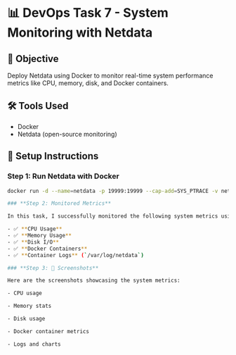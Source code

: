 # 📊 DevOps Task 7 - System Monitoring with Netdata

## 📌 Objective
Deploy Netdata using Docker to monitor real-time system performance metrics like CPU, memory, disk, and Docker containers.

## 🛠️ Tools Used
- Docker
- Netdata (open-source monitoring)

## 🚀 Setup Instructions

### Step 1: Run Netdata with Docker

```bash
docker run -d --name=netdata -p 19999:19999 --cap-add=SYS_PTRACE -v netdataconfig:/etc/netdata -v netdatalib:/var/lib/netdata -v netdatacache:/var/cache/netdata -v /etc/passwd:/host/etc/passwd:ro -v /etc/group:/host/etc/group:ro -v /proc:/host/proc:ro -v /sys:/host/sys:ro -v /etc/os-release:/host/etc/os-release:ro netdata/netdata

### **Step 2: Monitored Metrics**

In this task, I successfully monitored the following system metrics using Netdata:

- ✅ **CPU Usage**
- ✅ **Memory Usage**
- ✅ **Disk I/O**
- ✅ **Docker Containers**
- ✅ **Container Logs** (`/var/log/netdata`)

### **Step 3: 📸 Screenshots**

Here are the screenshots showcasing the system metrics:

- CPU usage

- Memory stats

- Disk usage

- Docker container metrics

- Logs and charts

